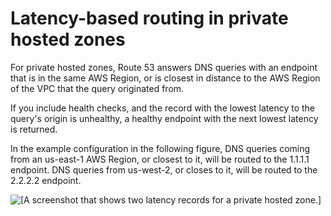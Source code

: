 # Latency\-based routing in private hosted zones<a name="routing-policy-latency-phz"></a>

For private hosted zones, Route 53 answers DNS queries with an endpoint that is in the same AWS Region, or is closest in distance to the AWS Region of the VPC that the query originated from\.

If you include health checks, and the record with the lowest latency to the query's origin is unhealthy, a healthy endpoint with the next lowest latency is returned\.

In the example configuration in the following figure, DNS queries coming from an us\-east\-1 AWS Region, or closest to it, will be routed to the 1\.1\.1\.1 endpoint\. DNS queries from us\-west\-2, or closes to it, will be routed to the 2\.2\.2\.2 endpoint\.

![\[A screenshot that shows two latency records for a private hosted zone.\]](http://docs.aws.amazon.com/Route53/latest/DeveloperGuide/images/latency-phz.png)